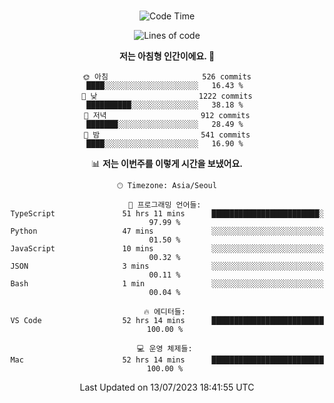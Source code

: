 <div align="center">

<br />

 <!--START_SECTION:waka-->
![Code Time](http://img.shields.io/badge/Code%20Time-1%2C026%20hrs%2031%20mins-blue)

![Lines of code](https://img.shields.io/badge/%EC%A0%80%EB%8A%94%20%EC%97%AC%ED%83%9C%EA%B9%8C%EC%A7%80%20-3.2%20million%20%EC%A4%84%EC%9D%98%20%EC%BD%94%EB%93%9C%EB%A5%BC%20%EC%9E%91%EC%84%B1%ED%96%88%EC%96%B4%EC%9A%94.-blue)

**저는 아침형 인간이에요. 🐤** 

```text
🌞 아침                     526 commits         ████░░░░░░░░░░░░░░░░░░░░░   16.43 % 
🌆 낮　                     1222 commits        ██████████░░░░░░░░░░░░░░░   38.18 % 
🌃 저녁                     912 commits         ███████░░░░░░░░░░░░░░░░░░   28.49 % 
🌙 밤　                     541 commits         ████░░░░░░░░░░░░░░░░░░░░░   16.90 % 
```


📊 **저는 이번주를 이렇게 시간을 보냈어요.** 

```text
🕑︎ Timezone: Asia/Seoul

💬 프로그래밍 언어들: 
TypeScript               51 hrs 11 mins      ████████████████████████░   97.99 % 
Python                   47 mins             ░░░░░░░░░░░░░░░░░░░░░░░░░   01.50 % 
JavaScript               10 mins             ░░░░░░░░░░░░░░░░░░░░░░░░░   00.32 % 
JSON                     3 mins              ░░░░░░░░░░░░░░░░░░░░░░░░░   00.11 % 
Bash                     1 min               ░░░░░░░░░░░░░░░░░░░░░░░░░   00.04 % 

🔥 에디터들: 
VS Code                  52 hrs 14 mins      █████████████████████████   100.00 % 

💻 운영 체제들: 
Mac                      52 hrs 14 mins      █████████████████████████   100.00 % 
```


 Last Updated on 13/07/2023 18:41:55 UTC
<!--END_SECTION:waka-->

</div>
